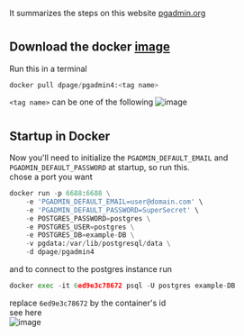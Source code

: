 It summarizes the steps on this website [pgadmin.org](https://www.pgadmin.org/docs/pgadmin4/latest/container_deployment.html)

#
## Download the docker [image](https://hub.docker.com/r/dpage/pgadmin4/)
Run this in a terminal
```python
docker pull dpage/pgadmin4:<tag name>
```
`<tag name>` can be one of the following
![image](https://github.com/Arskan17/Linux-programs-how_to_install/assets/75216911/0f53983a-922e-4148-a774-a8590fe04e5f)

#
## Startup in Docker
Now you'll need to initialize the `PGADMIN_DEFAULT_EMAIL` and `PGADMIN_DEFAULT_PASSWORD` at startup, so run this.  
chose a port you want
```python
docker run -p 6688:6688 \
    -e 'PGADMIN_DEFAULT_EMAIL=user@domain.com' \
    -e 'PGADMIN_DEFAULT_PASSWORD=SuperSecret' \
    -e POSTGRES_PASSWORD=postgres \
    -e POSTGRES_USER=postgres \
    -e POSTGRES_DB=example-DB \
    -v pgdata:/var/lib/postgresql/data \
    -d dpage/pgadmin4
```
and to connect to the postgres instance run
```python
docker exec -it 6ed9e3c78672 psql -U postgres example-DB
```
replace `6ed9e3c78672` by the container's id  
see here  
![image](https://github.com/Arskan17/Linux-programs-how_to_install/assets/75216911/df491d74-d20b-4fd3-af34-561180b0d61a)


